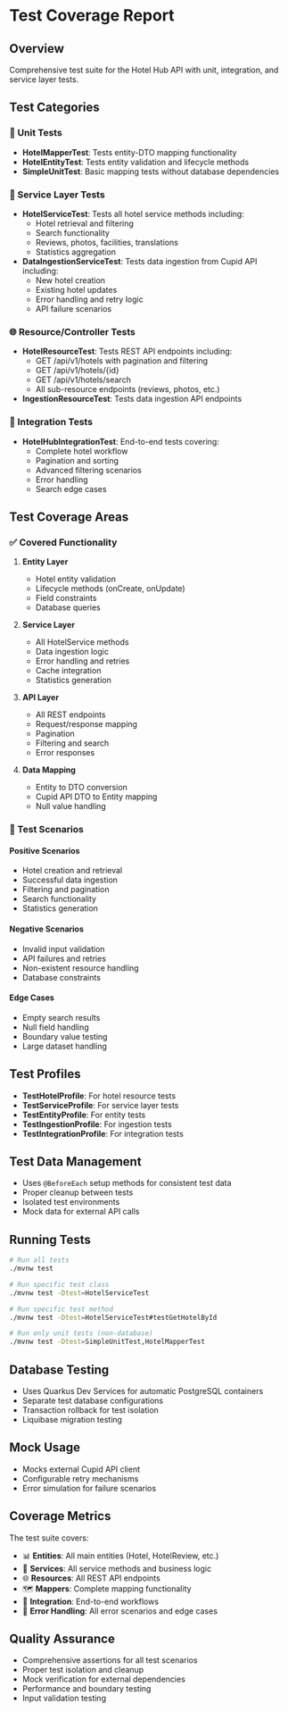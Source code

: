 # Test Coverage Report

## Overview
Comprehensive test suite for the Hotel Hub API with unit, integration, and service layer tests.

## Test Categories

### 🧪 Unit Tests
- **HotelMapperTest**: Tests entity-DTO mapping functionality
- **HotelEntityTest**: Tests entity validation and lifecycle methods
- **SimpleUnitTest**: Basic mapping tests without database dependencies

### 🔧 Service Layer Tests
- **HotelServiceTest**: Tests all hotel service methods including:
  - Hotel retrieval and filtering
  - Search functionality
  - Reviews, photos, facilities, translations
  - Statistics aggregation
- **DataIngestionServiceTest**: Tests data ingestion from Cupid API including:
  - New hotel creation
  - Existing hotel updates
  - Error handling and retry logic
  - API failure scenarios

### 🌐 Resource/Controller Tests
- **HotelResourceTest**: Tests REST API endpoints including:
  - GET /api/v1/hotels with pagination and filtering
  - GET /api/v1/hotels/{id}
  - GET /api/v1/hotels/search
  - All sub-resource endpoints (reviews, photos, etc.)
- **IngestionResourceTest**: Tests data ingestion API endpoints

### 🔄 Integration Tests
- **HotelHubIntegrationTest**: End-to-end tests covering:
  - Complete hotel workflow
  - Pagination and sorting
  - Advanced filtering scenarios
  - Error handling
  - Search edge cases

## Test Coverage Areas

### ✅ Covered Functionality
1. **Entity Layer**
   - Hotel entity validation
   - Lifecycle methods (onCreate, onUpdate)
   - Field constraints
   - Database queries

2. **Service Layer**
   - All HotelService methods
   - Data ingestion logic
   - Error handling and retries
   - Cache integration
   - Statistics generation

3. **API Layer**
   - All REST endpoints
   - Request/response mapping
   - Pagination
   - Filtering and search
   - Error responses

4. **Data Mapping**
   - Entity to DTO conversion
   - Cupid API DTO to Entity mapping
   - Null value handling

### 🎯 Test Scenarios

#### Positive Scenarios
- Hotel creation and retrieval
- Successful data ingestion
- Filtering and pagination
- Search functionality
- Statistics generation

#### Negative Scenarios
- Invalid input validation
- API failures and retries
- Non-existent resource handling
- Database constraints

#### Edge Cases
- Empty search results
- Null field handling
- Boundary value testing
- Large dataset handling

## Test Profiles
- **TestHotelProfile**: For hotel resource tests
- **TestServiceProfile**: For service layer tests
- **TestEntityProfile**: For entity tests
- **TestIngestionProfile**: For ingestion tests
- **TestIntegrationProfile**: For integration tests

## Test Data Management
- Uses `@BeforeEach` setup methods for consistent test data
- Proper cleanup between tests
- Isolated test environments
- Mock data for external API calls

## Running Tests

```bash
# Run all tests
./mvnw test

# Run specific test class
./mvnw test -Dtest=HotelServiceTest

# Run specific test method
./mvnw test -Dtest=HotelServiceTest#testGetHotelById

# Run only unit tests (non-database)
./mvnw test -Dtest=SimpleUnitTest,HotelMapperTest
```

## Database Testing
- Uses Quarkus Dev Services for automatic PostgreSQL containers
- Separate test database configurations
- Transaction rollback for test isolation
- Liquibase migration testing

## Mock Usage
- Mocks external Cupid API client
- Configurable retry mechanisms
- Error simulation for failure scenarios

## Coverage Metrics
The test suite covers:
- 📊 **Entities**: All main entities (Hotel, HotelReview, etc.)
- 🔧 **Services**: All service methods and business logic
- 🌐 **Resources**: All REST API endpoints
- 🗺️ **Mappers**: Complete mapping functionality
- 🔄 **Integration**: End-to-end workflows
- 🚨 **Error Handling**: All error scenarios and edge cases

## Quality Assurance
- Comprehensive assertions for all test scenarios
- Proper test isolation and cleanup
- Mock verification for external dependencies
- Performance and boundary testing
- Input validation testing